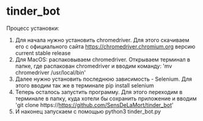 # tinder_bot

Процесс установки:
1) Для начала нужно установить chromedriver. Для этого скачиваем его с официального сайта https://chromedriver.chromium.org версию current stable release
2) Для MacOS: распаковываем chromedriver. Открываем терминал в папке, где распакован chromedriver и вводим команду: 'mv chromedriver /usr/local/bin'
3) Далее нужно установить последнюю зависимость - Selenium. Для этого вводим так же в терминале pip install selenium
4) Теперь осталось запустить программу. Для этого переходим в терминале в папку, куда хотели бы сохранить приложение и вводим 'git clone https://https://github.com/SensDeLaMort/tinder_bot'
5) И наконец запускаем с помощью python3 tinder_bot.py
